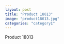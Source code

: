 ```yaml
---
layout: post
title: "Product 18013"
image: "product18013.jpg"
categories: "category1"
---
```

Product 18013
